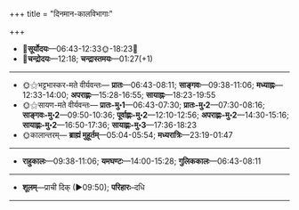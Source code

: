 +++
title = "दिनमान-कालविभागाः"

+++
- 🌅**सूर्योदयः**—06:43-12:33🌞️-18:23🌇  
- 🌛**चन्द्रोदयः**—12:18; **चन्द्रास्तमयः**—01:27(+1)  
___________________
- 🌞⚝भट्टभास्कर-मते वीर्यवन्तः— **प्रातः**—06:43-08:11; **साङ्गवः**—09:38-11:06; **मध्याह्नः**—12:33-14:00; **अपराह्णः**—15:28-16:55; **सायाह्नः**—18:23-19:55  
- 🌞⚝सायण-मते वीर्यवन्तः— **प्रातः-मु॰1**—06:43-07:30; **प्रातः-मु॰2**—07:30-08:16; **साङ्गवः-मु॰2**—09:50-10:36; **पूर्वाह्णः-मु॰2**—12:10-12:56; **अपराह्णः-मु॰2**—14:30-15:16; **सायाह्णः-मु॰2**—16:50-17:36; **सायाह्णः-मु॰3**—17:36-18:23  
- 🌞कालान्तरम्— **ब्राह्मं मुहूर्तम्**—05:04-05:54; **मध्यरात्रिः**—23:19-01:47  
___________________
- **राहुकालः**—09:38-11:06; **यमघण्टः**—14:00-15:28; **गुलिककालः**—06:43-08:11  
___________________
- **शूलम्**—प्राची दिक् (►09:50); **परिहारः**–दधि  
___________________